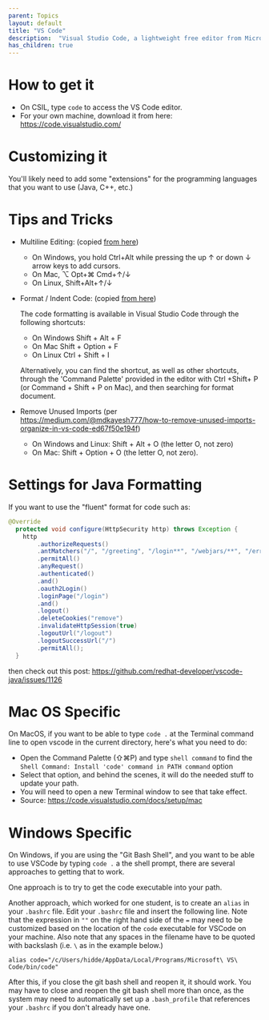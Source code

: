 ```yaml
---
parent: Topics
layout: default
title: "VS Code"
description:  "Visual Studio Code, a lightweight free editor from Microsoft with many IDE features"
has_children: true
---
```


# How to get it

* On CSIL, type `code` to access the VS Code editor.
* For your own machine, download it from here: <https://code.visualstudio.com/>

# Customizing it

You'll likely need to add some "extensions" for the programming languages that you want to use (Java, C++, etc.)

# Tips and Tricks

* Multiline Editing: (copied [from here](https://stackoverflow.com/a/30039968))
   * On Windows, you hold Ctrl+Alt while pressing the up ↑ or down ↓ arrow keys to add cursors. 
   * On Mac, ⌥ Opt+⌘ Cmd+↑/↓
   * On Linux, Shift+Alt+↑/↓
   
* Format / Indent Code: (copied [from here](https://stackoverflow.com/a/29973358))

  The code formatting is available in Visual Studio Code through the following shortcuts:

  * On Windows Shift + Alt + F
  * On Mac Shift + Option + F
  * On Linux Ctrl + Shift + I

  Alternatively, you can find the shortcut, as well as other shortcuts, through the 'Command Palette' provided in the editor with Ctrl +Shift+ P (or   Command + Shift + P on Mac), and then searching for format document.

* Remove Unused Imports (per <https://medium.com/@mdkayesh777/how-to-remove-unused-imports-organize-in-vs-code-ed67f50e194f>)
  * On Windows and Linux: Shift + Alt + O (the letter O, not zero)
  * On Mac: Shift + Option + O (the letter O, not zero).
   
# Settings for Java Formatting

If you want to use the "fluent" format for code such as:

```java
@Override
  protected void configure(HttpSecurity http) throws Exception {
    http
        .authorizeRequests()
        .antMatchers("/", "/greeting", "/login**", "/webjars/**", "/error**", "/searchResults**", "/search/**")
        .permitAll()
        .anyRequest()
        .authenticated()
        .and()
        .oauth2Login()
        .loginPage("/login")
        .and()
        .logout()
        .deleteCookies("remove")
        .invalidateHttpSession(true)
        .logoutUrl("/logout")
        .logoutSuccessUrl("/")
        .permitAll();
  }
```

then check out this post: <https://github.com/redhat-developer/vscode-java/issues/1126>

# Mac OS Specific

On MacOS, if you want to be able to type `code .` at the Terminal command line
to open vscode in the current directory, here's what you need to do:
* Open the Command Palette (⇧⌘P) and type `shell command` to find the `Shell Command: Install 'code' command in PATH command` option
* Select that option, and behind the scenes, it will do the needed stuff to update your path.
* You will need to open a new Terminal window to see that take effect.
* Source: <https://code.visualstudio.com/docs/setup/mac>

# Windows Specific

On Windows, if you are using the "Git Bash Shell", and you want to be able to use VSCode by typing `code .` 
a the shell prompt, there are several approaches to getting that to work.

One approach is to try to get the code executable into your path.

Another approach, which worked for one student, is to create an `alias` in your `.bashrc` file.  Edit your `.bashrc` file
and insert the following line.  Note that the expression in `""` on the right hand side of the `=` may need to be customized based on the location of the `code` executable for VSCode on your machine.   Also note that any spaces in the filename have to be quoted with backslash (i.e. `\` as in the example below.)

```
alias code="/c/Users/hidde/AppData/Local/Programs/Microsoft\ VS\ Code/bin/code"
```

After this, if you close the git bash shell and reopen it, it should work. You may have to close and reopen the git bash shell more than once, as the system may need to automatically set up a `.bash_profile` that references your `.bashrc` if you don't already have one.
